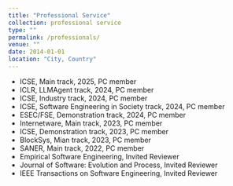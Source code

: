 ```yaml
---
title: "Professional Service"
collection: professional service
type: ""
permalink: /professionals/
venue: ""
date: 2014-01-01
location: "City, Country"
---
```


- ICSE, Main track, 2025, PC member
- ICLR, LLMAgent track, 2024, PC member
- ICSE, Industry track, 2024, PC member
- ICSE, Software Engineering in Society track, 2024, PC member
- ESEC/FSE, Demonstration track, 2024, PC member
- Internetware, Main track, 2023, PC member
- ICSE, Demonstration track, 2023, PC member
- BlockSys, Mian track, 2023, PC member
- SANER, Main track, 2022, PC member
- Empirical Software Engineering, Invited Reviewer
- Journal of Software: Evolution and Process, Invited Reviewer
- IEEE Transactions on Software Engineering, Invited Reviewer
